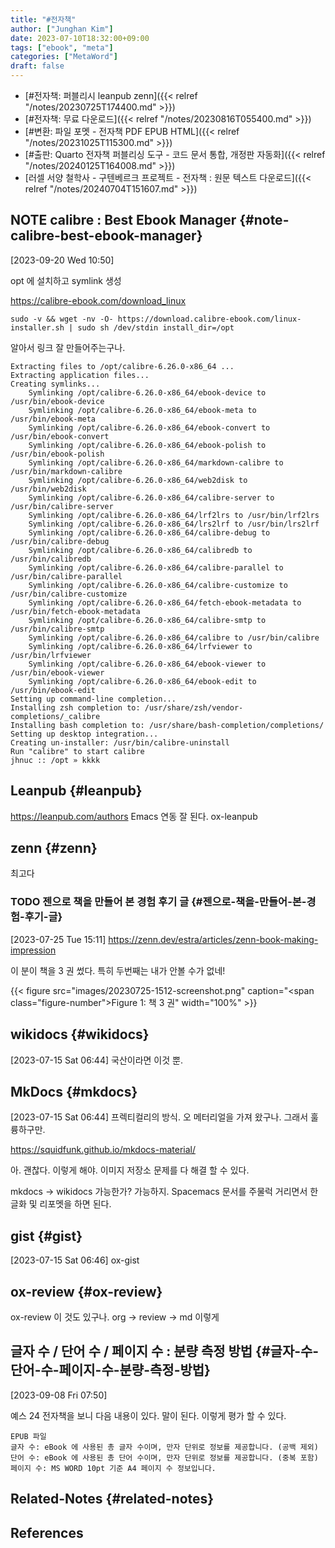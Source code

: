 ```yaml
---
title: "#전자책"
author: ["Junghan Kim"]
date: 2023-07-10T18:32:00+09:00
tags: ["ebook", "meta"]
categories: ["MetaWord"]
draft: false
---
```


-   [#전자책: 퍼블리시 leanpub zenn]({{< relref "/notes/20230725T174400.md" >}})
-   [#전자책: 무료 다운로드]({{< relref "/notes/20230816T055400.md" >}})
-   [#변환: 파일 포멧 - 전자책 PDF EPUB HTML]({{< relref "/notes/20231025T115300.md" >}})
-   [#출판: Quarto 전자책 퍼블리싱 도구 - 코드 문서 통합, 개정판 자동화]({{< relref "/notes/20240125T164008.md" >}})
-   [러셀 서양 철학사 - 구텐베르크 프로젝트 - 전자책 : 원문 텍스트 다운로드]({{< relref "/notes/20240704T151607.md" >}})


## NOTE calibre : Best Ebook Manager {#note-calibre-best-ebook-manager}

<span class="timestamp-wrapper"><span class="timestamp">[2023-09-20 Wed 10:50]</span></span>

opt 에 설치하고 symlink 생성

<https://calibre-ebook.com/download_linux>

```text
sudo -v && wget -nv -O- https://download.calibre-ebook.com/linux-installer.sh | sudo sh /dev/stdin install_dir=/opt
```

알아서 링크 잘 만들어주는구나.

```text
Extracting files to /opt/calibre-6.26.0-x86_64 ...
Extracting application files...
Creating symlinks...
	Symlinking /opt/calibre-6.26.0-x86_64/ebook-device to /usr/bin/ebook-device
	Symlinking /opt/calibre-6.26.0-x86_64/ebook-meta to /usr/bin/ebook-meta
	Symlinking /opt/calibre-6.26.0-x86_64/ebook-convert to /usr/bin/ebook-convert
	Symlinking /opt/calibre-6.26.0-x86_64/ebook-polish to /usr/bin/ebook-polish
	Symlinking /opt/calibre-6.26.0-x86_64/markdown-calibre to /usr/bin/markdown-calibre
	Symlinking /opt/calibre-6.26.0-x86_64/web2disk to /usr/bin/web2disk
	Symlinking /opt/calibre-6.26.0-x86_64/calibre-server to /usr/bin/calibre-server
	Symlinking /opt/calibre-6.26.0-x86_64/lrf2lrs to /usr/bin/lrf2lrs
	Symlinking /opt/calibre-6.26.0-x86_64/lrs2lrf to /usr/bin/lrs2lrf
	Symlinking /opt/calibre-6.26.0-x86_64/calibre-debug to /usr/bin/calibre-debug
	Symlinking /opt/calibre-6.26.0-x86_64/calibredb to /usr/bin/calibredb
	Symlinking /opt/calibre-6.26.0-x86_64/calibre-parallel to /usr/bin/calibre-parallel
	Symlinking /opt/calibre-6.26.0-x86_64/calibre-customize to /usr/bin/calibre-customize
	Symlinking /opt/calibre-6.26.0-x86_64/fetch-ebook-metadata to /usr/bin/fetch-ebook-metadata
	Symlinking /opt/calibre-6.26.0-x86_64/calibre-smtp to /usr/bin/calibre-smtp
	Symlinking /opt/calibre-6.26.0-x86_64/calibre to /usr/bin/calibre
	Symlinking /opt/calibre-6.26.0-x86_64/lrfviewer to /usr/bin/lrfviewer
	Symlinking /opt/calibre-6.26.0-x86_64/ebook-viewer to /usr/bin/ebook-viewer
	Symlinking /opt/calibre-6.26.0-x86_64/ebook-edit to /usr/bin/ebook-edit
Setting up command-line completion...
Installing zsh completion to: /usr/share/zsh/vendor-completions/_calibre
Installing bash completion to: /usr/share/bash-completion/completions/
Setting up desktop integration...
Creating un-installer: /usr/bin/calibre-uninstall
Run "calibre" to start calibre
jhnuc :: /opt » kkkk
```


## Leanpub {#leanpub}

<https://leanpub.com/authors> Emacs 연동 잘 된다. ox-leanpub


## zenn {#zenn}

최고다


### <span class="org-todo todo TODO">TODO</span> 젠으로 책을 만들어 본 경험 후기 글 {#젠으로-책을-만들어-본-경험-후기-글}

<span class="timestamp-wrapper"><span class="timestamp">[2023-07-25 Tue 15:11]</span></span> <https://zenn.dev/estra/articles/zenn-book-making-impression>

이 분이 책을 3 권 썼다. 특히 두번째는 내가 안볼 수가 없네!

{{< figure src="images/20230725-1512-screenshot.png" caption="<span class=\"figure-number\">Figure 1: </span>책 3 권" width="100%" >}}


## wikidocs {#wikidocs}

<span class="timestamp-wrapper"><span class="timestamp">[2023-07-15 Sat 06:44]</span></span> 국산이라면 이것 뿐.


## MkDocs {#mkdocs}

<span class="timestamp-wrapper"><span class="timestamp">[2023-07-15 Sat 06:44]</span></span> 프렉티컬리의 방식. 오 메터리얼을 가져 왔구나. 그래서 훌륭하구만.

<https://squidfunk.github.io/mkdocs-material/>

아. 괜찮다. 이렇게 해야. 이미지 저장소 문제를 다 해결 할 수 있다.

mkdocs -&gt; wikidocs 가능한가? 가능하지. Spacemacs 문서를 주물럭 거리면서 한글화 및 리포멧을 하면 된다.


## gist {#gist}

<span class="timestamp-wrapper"><span class="timestamp">[2023-07-15 Sat 06:46]</span></span> ox-gist


## ox-review {#ox-review}

ox-review 이 것도 있구나. org -&gt; review -&gt; md 이렇게


## 글자 수 / 단어 수 / 페이지 수 : 분량 측정 방법 {#글자-수-단어-수-페이지-수-분량-측정-방법}

<span class="timestamp-wrapper"><span class="timestamp">[2023-09-08 Fri 07:50]</span></span>

예스 24 전자책을 보니 다음 내용이 있다. 말이 된다. 이렇게 평가 할 수 있다.

```text
EPUB 파일
글자 수: eBook 에 사용된 총 글자 수이며, 만자 단위로 정보를 제공합니다. (공백 제외)
단어 수: eBook 에 사용된 총 단어 수이며, 만자 단위로 정보를 제공합니다. (중복 포함)
페이지 수: MS WORD 10pt 기준 A4 페이지 수 정보입니다.
```


## Related-Notes {#related-notes}

## References

<style>.csl-entry{text-indent: -1.5em; margin-left: 1.5em;}</style><div class="csl-bib-body">
</div>
